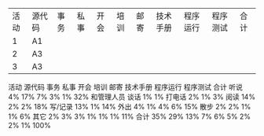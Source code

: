 <table>
    <tr>
        <td>活动</td>
        <td>源代码</td>
        <td>事务</td>
        <td>私事</td>
        <td>开会</td>
        <td>培训</td>
        <td>邮寄</td>
        <td>技术手册</td>
        <td>程序运行</td>
        <td>程序测试</td>
        <td>合计</td>
    </tr>
    <tr>
        <td>1</td>
        <td>A1</td>
    </tr>
    <tr>
        <td>2</td>
        <td>A3</td>
    </tr>
    <tr>
        <td>3</td>
        <td>A3</td>
    </tr>    
</table>
活动 源代码 事务 私事 开会 培训 邮寄 技术手册 程序运行 程序测试 合计
听说 4% 17% 7% 3% 1% 32%
和管理人员
谈话
1% 1%
打电话 2% 1% 3%
阅读 14% 2% 2% 18%
写/记录 13% 1% 14%
外出 4% 1% 4% 6% 15%
散步 2% 2% 1% 1% 6%
其它 2% 3% 3% 1% 1% 1% 11%
合计 35% 29% 13% 7% 6% 5% 2% 2% 1% 100%
